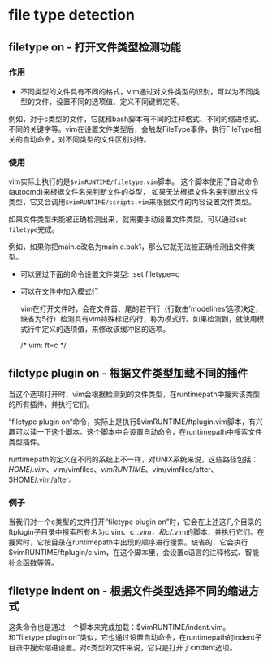 file type detection
===================

## filetype on - 打开文件类型检测功能

### 作用

* 不同类型的文件具有不同的格式，vim通过对文件类型的识别，可以为不同类型的文件，设置不同的选项值、定义不同键绑定等。

例如，对于c类型的文件，它就和bash脚本有不同的注释格式、不同的缩进格式、不同的关键字等。vim在设置文件类型后，会触发FileType事件，执行FileType相关的自动命令，对不同类型的文件区别对待。

### 使用

vim实际上执行的是`$vimRUNTIME/filetype.vim`脚本。
这个脚本使用了自动命令(autocmd)来根据文件名来判断文件的类型，
如果无法根据文件名来判断出文件类型，它又会调用`$vimRUNTIME/scripts.vim`来根据文件的内容设置文件类型。

如果文件类型未能被正确检测出来，就需要手动设置文件类型，可以通过`set filetype`完成。

例如，如果你把main.c改名为main.c.bak1，那么它就无法被正确检测出文件类型。
* 可以通过下面的命令设置文件类型:
    :set filetype=c

* 可以在文件中加入模式行

  vim在打开文件时，会在文件首、尾的若干行（行数由’modelines‘选项决定，缺省为5行）检测具有vim特殊标记的行，称为模式行。如果检测到，就使用模式行中定义的选项值，来修改该缓冲区的选项。

    /* vim: ft=c */ 


## filetype plugin on - 根据文件类型加载不同的插件

当这个选项打开时，vim会根据检测到的文件类型，在runtimepath中搜索该类型的所有插件，并执行它们。

“filetype plugin on“命令，实际上是执行$vimRUNTIME/ftplugin.vim脚本，有兴趣可以读一下这个脚本。这个脚本中会设置自动命令，在runtimepath中搜索文件类型插件。

runtimepath的定义在不同的系统上不一样，对UNIX系统来说，这些路径包括：$HOME/.vim、$vim/vimfiles、$vimRUNTIME、$vim/vimfiles/after、$HOME/.vim/after。

### 例子
当我们对一个c类型的文件打开”filetype plugin on”时，它会在上述这几个目录的ftplugin子目录中搜索所有名为c.vim、c_*.vim，和c/*.vim的脚本，并执行它们。在搜索时，它按目录在runtimepath中出现的顺序进行搜索。缺省的，它会执行$vimRUNTIME/ftplugin/c.vim，在这个脚本里，会设置c语言的注释格式、智能补全函数等等。

## filetype indent on - 根据文件类型选择不同的缩进方式

这条命令也是通过一个脚本来完成加载：$vimRUNTIME/indent.vim。和”filetype plugin on“类似，它也通过设置自动命令，在runtimepath的indent子目录中搜索缩进设置。对c类型的文件来说，它只是打开了cindent选项。



